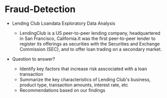 # Fraud-Detection

* Lending Club Loandata Exploratory Data Analysis

  - LendingClub is a US peer-to-peer lending company, headquartered in San Francisco, California.It was the first peer-to-peer lender to register its offerings as securities with the Securities and Exchange Commission (SEC), and to offer loan trading on a secondary market.

* Question to answer?

  - Identify key factors that increase risk asscociated with a loan transaction
  - Summarize the key characteristics of Lending Club's business, product type, transaction amounts, interest rate, etc
  - Recommendations based on our findings
